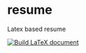 # resume
Latex based resume

[![Build LaTeX document](https://github.com/qb1968/resume/actions/workflows/latex.yml/badge.svg)](https://github.com/qb1968/resume/actions/workflows/latex.yml)
